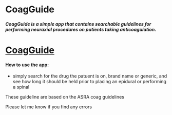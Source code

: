  # CoagGuide
 ##### CoagGuide is a simple app that contains searchable guidelines for performing neuraxial procedures on patients taking anticoagulation.

# [CoagGuide](https://pomokey.github.io/CoagGuide/)

#### How to use the app:
- simply search for the drug the patuent is on, brand name or generic, and see how long it should be held prior to placing an epidural or performing a spinal 

These guideline are based on the ASRA coag guidelines

Please let me know if you find any errors
